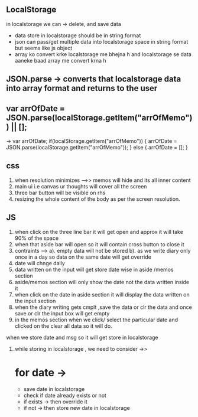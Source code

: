 ## LocalStorage
in localstorage we can -> delete, and save data
- data store in localstorage should be in string format
- json can pass/get multiple data into localstorage space in string format but seems like js object
- array ko convert krke localstorage me bhejna h
   and localstorage se data aaneke baad array me convert krna h
## JSON.parse -> converts that localstorage data into array format and returns to the user

 ## var arrOfDate = JSON.parse(localStorage.getItem("arrOfMemo")) || [];

 -> var arrOfDate;
    if(localStorage.getItem("arrOfMemo")) {
        arrOfDate = JSON.parse(localStorage.getItem("arrOfMemo"));
    } else {
        arrOfDate = []; 
    }

## css
1. when resolution minimizes -->> memos will hide and its all inner content
2. main ui i.e canvas ur thoughts will cover all the screen
3. three bar button will be visible on rhs
4. resizing the whole content of the body as per the screen resolution.

##  JS
1. when click on the three line bar it will get open and approx it will take 90% of the space 
2. when that aside bar will open so it will contain cross button to close it 
3. contraints --> a). empty data will not be stored
    b). as we write diary only once in a day so  data on the same date will get override
4. date will chnge daily 
5. data written on the input will get store date wise in aside /memos section
6. aside/memos section will only show the date not the data written inside it
7. when click on the date in aside section it will display the data written on the input section
8. when the diary writing gets cmplt ,save the data or clr the data 
and once save or clr the input box will get empty
9. in the memos section when we click/ select the particular date and clicked on the clear all data so it will do.

when we store date and msg so it will get store in localstorage
1. while storing in localstorage , we need to consider ->>
    # for date ->
    - save date in localstorage
    - check if date already exists or not 
    - if exists -> then override it
    - if not -> then store new date in localstorage
